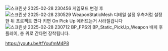 ![스크린샷 2025-02-28 230456](https://github.com/user-attachments/assets/e74b01a0-8906-4e07-8bbf-64749fa15149)
게임모드 변경 후 
![스크린샷 2025-02-28 230529](https://github.com/user-attachments/assets/6f7b1b55-5ad1-48e3-b136-1111287c3fd3)
WeaponStaticMesh 디테일 설정 우측처럼 설정한 뒤
프로젝트 껐다 키면 On Pick Up 에러뜨는거 사라질겁니다
![스크린샷 2025-02-28 230712](https://github.com/user-attachments/assets/0fff5131-2af5-4752-949f-b9f0f3361b5b)
BP_FPS의 BP_Static_PickUp_Weapon 배치 후 플레이, 총 위로 간다면 장착됩니다.

https://youtu.be/tfYoufmM4P8